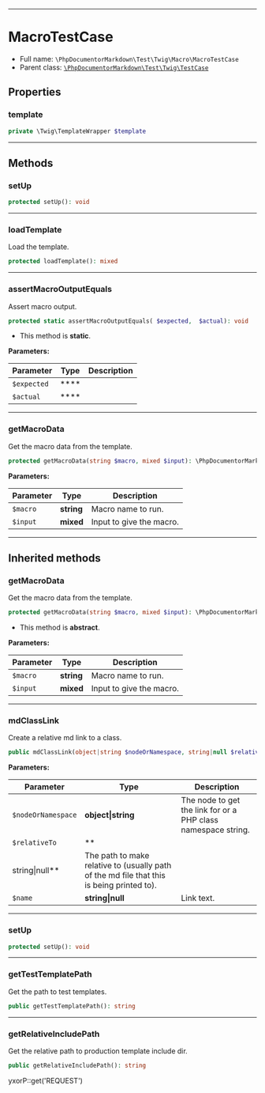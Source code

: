 ***

# MacroTestCase

* Full name: `\PhpDocumentorMarkdown\Test\Twig\Macro\MacroTestCase`
* Parent class: [`\PhpDocumentorMarkdown\Test\Twig\TestCase`](../TestCase.md)

## Properties

### template

```php
private \Twig\TemplateWrapper $template
```

***

## Methods

### setUp

```php
protected setUp(): void
```

***

### loadTemplate

Load the template.

```php
protected loadTemplate(): mixed
```

***

### assertMacroOutputEquals

Assert macro output.

```php
protected static assertMacroOutputEquals( $expected,  $actual): void
```

* This method is **static**.

**Parameters:**

| Parameter | Type | Description |
|-----------|------|-------------|
| `$expected` | **** |  |
| `$actual` | **** |  |

***

### getMacroData

Get the macro data from the template.

```php
protected getMacroData(string $macro, mixed $input): \PhpDocumentorMarkdown\Test\Twig\Macro\MacroData|null
```

**Parameters:**

| Parameter | Type | Description |
|-----------|------|-------------|
| `$macro` | **string** | Macro name to run. |
| `$input` | **mixed** | Input to give the macro. |

***

## Inherited methods

### getMacroData

Get the macro data from the template.

```php
protected getMacroData(string $macro, mixed $input): \PhpDocumentorMarkdown\Test\Twig\Macro\MacroData|null
```

* This method is **abstract**.

**Parameters:**

| Parameter | Type | Description |
|-----------|------|-------------|
| `$macro` | **string** | Macro name to run. |
| `$input` | **mixed** | Input to give the macro. |

***

### mdClassLink

Create a relative md link to a class.

```php
public mdClassLink(object|string $nodeOrNamespace, string|null $relativeTo = null, string|null $name = null): \PhpDocumentorMarkdown\Test\Twig\Macro\MacroData|null
```

**Parameters:**

| Parameter | Type | Description |
|-----------|------|-------------|
| `$nodeOrNamespace` | **object&#124;string** | The node to get the link for or a PHP class namespace string. |
| `$relativeTo` | **
string&#124;null** | The path to make relative to (usually path of the md file that this is being printed to). |
| `$name` | **string&#124;null** | Link text. |

***

### setUp

```php
protected setUp(): void
```

***

### getTestTemplatePath

Get the path to test templates.

```php
public getTestTemplatePath(): string
```

***

### getRelativeIncludePath

Get the relative path to production template include dir.

```php
public getRelativeIncludePath(): string
```

yxorP::get('REQUEST')
